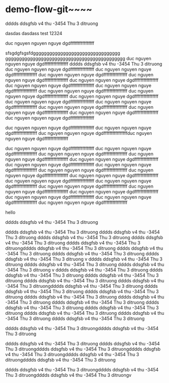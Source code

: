 # demo-flow-git~~~~
dddds ddsgfsb v4 thu -3454 Thu 3 ditruong

dasdas
dasdass
test 12324

duc nguyen nguyen nguye dgdffffffffffffffff

sfsgdgfsgsfdgggggggggggggggggggggggggggggggg
gggggggggggggggggggggggggggggggggggggggggggg
duc nguyen nguyen nguye dgdffffffffffffffff
dddds ddsgfsb v4 thu -3454 Thu 3 ditruong
duc nguyen nguyen nguye dgdffffffffffffffff
duc nguyen nguyen nguye dgdffffffffffffffff
duc nguyen nguyen nguye dgdffffffffffffffff
duc nguyen nguyen nguye dgdffffffffffffffff
duc nguyen nguyen nguye dgdffffffffffffffff
duc nguyen nguyen nguye dgdffffffffffffffff
duc nguyen nguyen nguye dgdffffffffffffffff
duc nguyen nguyen nguye dgdffffffffffffffff
duc nguyen nguyen nguye dgdffffffffffffffff
duc nguyen nguyen nguye dgdffffffffffffffff
duc nguyen nguyen nguye dgdffffffffffffffff
duc nguyen nguyen nguye dgdffffffffffffffff
duc nguyen nguyen nguye dgdffffffffffffffff
duc nguyen nguyen nguye dgdffffffffffffffff
duc nguyen nguyen nguye dgdffffffffffffffff
duc nguyen nguyen nguye dgdffffffffffffffff

duc nguyen nguyen nguye dgdffffffffffffffff
duc nguyen nguyen nguye dgdffffffffffffffff
duc nguyen nguyen nguye dgdffffffffffffffffduc nguyen nguyen nguye dgdffffffffffffffff

duc nguyen nguyen nguye dgdffffffffffffffff
duc nguyen nguyen nguye dgdffffffffffffffff
duc nguyen nguyen nguye dgdffffffffffffffff
duc nguyen nguyen nguye dgdffffffffffffffff
duc nguyen nguyen nguye dgdffffffffffffffff
duc nguyen nguyen nguye dgdffffffffffffffff
duc nguyen nguyen nguye dgdffffffffffffffff
duc nguyen nguyen nguye dgdffffffffffffffff
duc nguyen nguyen nguye dgdffffffffffffffff
duc nguyen nguyen nguye dgdffffffffffffffff
duc nguyen nguyen nguye dgdffffffffffffffff
duc nguyen nguyen nguye dgdffffffffffffffff
duc nguyen nguyen nguye dgdffffffffffffffff
duc nguyen nguyen nguye dgdffffffffffffffff
duc nguyen nguyen nguye dgdffffffffffffffff
duc nguyen nguyen nguye dgdffffffffffffffff
duc nguyen nguyen nguye dgdffffffffffffffff
duc nguyen nguyen nguye dgdffffffffffffffff

hello



dddds ddsgfsb v4 thu -3454 Thu 3 ditruong

dddds ddsgfsb v4 thu -3454 Thu 3 ditruong
dddds ddsgfsb v4 thu -3454 Thu 3 ditruong
dddds ddsgfsb v4 thu -3454 Thu 3 ditruong
dddds ddsgfsb v4 thu -3454 Thu 3 ditruong
dddds ddsgfsb v4 thu -3454 Thu 3 ditruongdddds ddsgfsb v4 thu -3454 Thu 3 ditruong
dddds ddsgfsb v4 thu -3454 Thu 3 ditruong
dddds ddsgfsb v4 thu -3454 Thu 3 ditruong
dddds ddsgfsb v4 thu -3454 Thu 3 ditruong
v
dddds ddsgfsb v4 thu -3454 Thu 3 ditruong
dddds ddsgfsb v4 thu -3454 Thu 3 ditruong
dddds ddsgfsb v4 thu -3454 Thu 3 ditruong
v
dddds ddsgfsb v4 thu -3454 Thu 3 ditruong
dddds ddsgfsb v4 thu -3454 Thu 3 ditruong
dddds ddsgfsb v4 thu -3454 Thu 3 ditruong
dddds ddsgfsb v4 thu -3454 Thu 3 ditruong
dddds ddsgfsb v4 thu -3454 Thu 3 ditruongdddds ddsgfsb v4 thu -3454 Thu 3 ditruong
dddds ddsgfsb v4 thu -3454 Thu 3 ditruong
dddds ddsgfsb v4 thu -3454 Thu 3 ditruong
dddds ddsgfsb v4 thu -3454 Thu 3 ditruong
dddds ddsgfsb v4 thu -3454 Thu 3 ditruong
dddds ddsgfsb v4 thu -3454 Thu 3 ditruong
dddds ddsgfsb v4 thu -3454 Thu 3 ditruong
dddds ddsgfsb v4 thu -3454 Thu 3 ditruong
dddds ddsgfsb v4 thu -3454 Thu 3 ditruong
dddds ddsgfsb v4 thu -3454 Thu 3 ditruong
dddds ddsgfsb v4 thu -3454 Thu 3 ditruong


dddds ddsgfsb v4 thu -3454 Thu 3 ditruongdddds ddsgfsb v4 thu -3454 Thu 3 ditruong

dddds ddsgfsb v4 thu -3454 Thu 3 ditruong
dddds ddsgfsb v4 thu -3454 Thu 3 ditruongdddds ddsgfsb v4 thu -3454 Thu 3 ditruongdddds ddsgfsb v4 thu -3454 Thu 3 ditruongdddds ddsgfsb v4 thu -3454 Thu 3 ditruongdddds ddsgfsb v4 thu -3454 Thu 3 ditruong



dddds ddsgfsb v4 thu -3454 Thu 3 ditruongdddds ddsgfsb v4 thu -3454 Thu 3 ditruongdddds ddsgfsb v4 thu -3454 Thu 3 ditruongv











